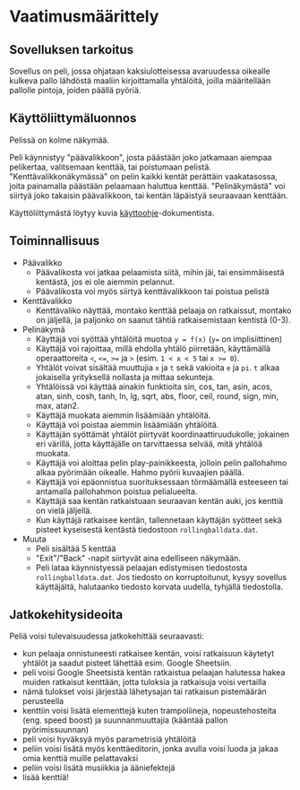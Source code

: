 # Vaatimusmäärittely

## Sovelluksen tarkoitus

Sovellus on peli, jossa ohjataan kaksiulotteisessa avaruudessa oikealle kulkeva pallo lähdöstä maaliin kirjoittamalla yhtälöitä, joilla määritellään pallolle pintoja, joiden päällä pyöriä. 

## Käyttöliittymäluonnos

Pelissä on kolme näkymää.

Peli käynnistyy "päävalikkoon", josta päästään joko jatkamaan aiempaa pelikertaa, valitsemaan kenttää, tai poistumaan pelistä.
"Kenttävalikkonäkymässä" on pelin kaikki kentät perättäin vaakatasossa, joita painamalla päästään pelaamaan haluttua kenttää.
"Pelinäkymästä" voi siirtyä joko takaisin päävalikkoon, tai kentän läpäistyä seuraavaan kenttään.

Käyttöliittymästä löytyy kuvia [käyttoohje](https://github.com/kbjakex/ot-harjoitystyo/blob/main/dokumentaatio/kayttoohje.md)-dokumentista.

## Toiminnallisuus

* Päävalikko
  * Päävalikosta voi jatkaa pelaamista siitä, mihin jäi, tai ensimmäisestä kentästä, jos ei ole aiemmin pelannut.
  * Päävalikosta voi myös siirtyä kenttävalikkoon tai poistua pelistä
* Kenttävalikko
  * Kenttävaliko näyttää, montako kenttää pelaaja on ratkaissut, montako on jäljellä, ja paljonko on saanut tähtiä ratkaisemistaan kentistä (0-3).
* Pelinäkymä
  * Käyttäjä voi syöttää yhtälöitä muotoa `y = f(x)` (`y=` on implisiittinen)
  * Käyttäjä voi rajoittaa, millä ehdolla yhtälö piirretään, käyttämällä operaattoreita `<`, `<=`, `>=` ja `>` (esim. `1 < x < 5` tai `x >= 0`).
  * Yhtälöt voivat sisältää muuttujia `x` ja `t` sekä vakioita `e` ja `pi`. `t` alkaa jokaisella yrityksellä nollasta ja mittaa sekunteja.
  * Yhtälöissä voi käyttää ainakin funktioita sin, cos, tan, asin, acos, atan, sinh, cosh, tanh, ln, lg, sqrt, abs, floor, ceil, round, sign, min, max, atan2. 
  * Käyttäjä muokata aiemmin lisäämiään yhtälöitä.
  * Käyttäjä voi poistaa aiemmin lisäämiään yhtälöitä.
  * Käyttäjän syöttämät yhtälöt piirtyvät koordinaattiruudukolle; jokainen eri värillä, jotta käyttäjälle on tarvittaessa selvää, mitä yhtälöä muokata.
  * Käyttäjä voi aloittaa pelin play-painikkeesta, jolloin pelin pallohahmo alkaa pyörimään oikealle. Hahmo pyörii kuvaajien päällä.
  * Käyttäjä voi epäonnistua suorituksessaan törmäämällä esteeseen tai antamalla pallohahmon poistua pelialueelta.
  * Käyttäjä saa kentän ratkaistuaan seuraavan kentän auki, jos kenttiä on vielä jäljellä.
  * Kun käyttäjä ratkaisee kentän, tallennetaan käyttäjän syötteet sekä pisteet kyseisestä kentästä tiedostoon `rollingballdata.dat`.
* Muuta
  * Peli sisältää 5 kenttää
  * "Exit"/"Back" -napit siirtyvät aina edelliseen näkymään.
  * Peli lataa käynnistyessä pelaajan edistymisen tiedostosta `rollingballdata.dat`. Jos tiedosto on korruptoitunut, kysyy sovellus käyttäjältä, halutaanko tiedosto korvata uudella, tyhjällä tiedostolla.

## Jatkokehitysideoita

Peliä voisi tulevaisuudessa jatkokehittää seuraavasti:

- kun pelaaja onnistuneesti ratkaisee kentän, voisi ratkaisuun käytetyt yhtälöt ja saadut pisteet lähettää esim. Google Sheetsiin.
- peli voisi Google Sheetsistä kentän ratkaistua pelaajan halutessa hakea muiden ratkaisut kenttään, jotta tuloksia ja ratkaisuja voisi vertailla
- nämä tulokset voisi järjestää lähetysajan tai ratkaisun pistemäärän perusteella
- kenttiin voisi lisätä elementtejä kuten trampoliineja, nopeustehosteita (eng. speed boost) ja suunnanmuuttajia (kääntää pallon pyörimissuunnan)
- peli voisi hyväksyä myös parametrisiä yhtälöitä
- peliin voisi lisätä myös kenttäeditorin, jonka avulla voisi luoda ja jakaa omia kenttiä muille pelattavaksi
- peliin voisi lisätä musiikkia ja ääniefektejä
- lisää kenttiä!

